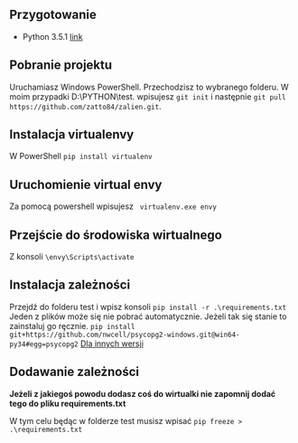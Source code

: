 ## Przygotowanie
* Python 3.5.1 [link](https://www.python.org/downloads/)

## Pobranie projektu

Uruchamiasz Windows PowerShell. Przechodzisz to wybranego folderu. W moim przypadki D:\PYTHON\test.
wpisujesz `git init` i następnie `git pull https://github.com/zatto84/zalien.git`.

## Instalacja virtualenvy

W PowerShell `pip install virtualenv`

## Uruchomienie virtual envy

Za pomocą powershell wpisujesz ` virtualenv.exe envy`

## Przejście do środowiska wirtualnego

Z konsoli `\envy\Scripts\activate`

## Instalacja zależności 

Przejdź do folderu test i wpisz konsoli `pip install -r .\requirements.txt`
Jeden z plików może się nie pobrać automatycznie. Jeżeli tak się stanie to zainstaluj go ręcznie. `pip install git+https://github.com/nwcell/psycopg2-windows.git@win64-py34#egg=psycopg2`
[Dla innych wersji ](https://github.com/nwcell/psycopg2-windows)

## Dodawanie zależności

**Jeżeli z jakiegoś powodu dodasz coś do wirtualki nie zapomnij dodać tego do pliku requirements.txt**

W tym celu będąc w folderze test musisz wpisać `pip freeze > .\requirements.txt`

